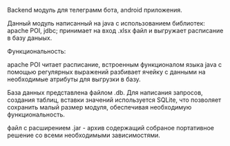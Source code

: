 Backend модуль для телеграмм бота, android приложения.

Данный модуль написанный на java с использованием библиотек: apache POI, jdbc; принимает на вход .xlsx файл и выгружает расписание в базу даныых.

Функциональность:

apache POI читает расписание, встроенным функционалом языка java с помощью регулярных выражений разбивает ячейку с данными на необходимые атрибуты для выгрузки в базу.

База данных представлена файлом .db. Для написания запросов, создания таблиц, вставки значений используется SQLite, что позволяет сохранить малый размер модуля, 
обеспечивая необходимую функциональность.

файл с расширением .jar - архив содержащий собраное портативное решение со всеми необходимыми зависимостями. 
